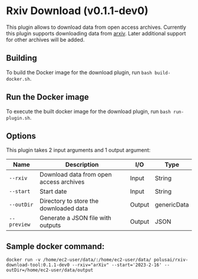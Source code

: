 # Rxiv Download (v0.1.1-dev0)

This plugin allows to download data from open access archives. Currently this plugin supports downloading data from  [arxiv](https://www.openarchives.org/). Later additional support for other archives will be added.

## Building

To build the Docker image for the download plugin, run
`bash build-docker.sh`.

## Run the Docker image

To execute the built docker image for the download plugin, run
`bash run-plugin.sh`.

## Options

This plugin takes 2 input arguments and
1 output argument:

| Name            | Description                                                  | I/O    | Type        |
| --------------- | ------------------------------------------------------------ | ------ | ----------- |
| `--rxiv  `      | Download data from open access archives                    | Input  | String      |
| `--start  `      | Start date                   | Input  | String      |
| `--outDir`      | Directory to store the downloaded data                  | Output | genericData |
| `--preview`      | Generate a JSON file with outputs                  | Output | JSON |



## Sample docker command:
```docker run -v /home/ec2-user/data/:/home/ec2-user/data/ polusai/rxiv-download-tool:0.1.1-dev0 --rxiv="arXiv" --start='2023-2-16' --outDir=/home/ec2-user/data/output```
